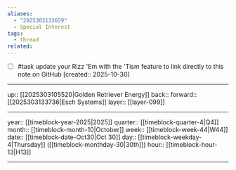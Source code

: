 ```yaml
---
aliases:
  - "2025303133659"
  - Special Interest
tags:
  - thread
related:
---
```


- [ ] #task update your Rizz 'Em with the 'Tism feature to link directly to this note on GitHub  [created:: 2025-10-30]

***

up:: [[2025303105520|Golden Retriever Energy]]
back:: 
forward:: [[2025303133736|Esch Systems]]
layer:: [[layer-099]]

***

year:: [[timeblock-year-2025|2025]]
quarter:: [[timeblock-quarter-4|Q4]]
month:: [[timeblock-month-10|October]]
week:: [[timeblock-week-44|W44]]
date:: [[timeblock-date-Oct30|Oct 30]]
day:: [[timeblock-weekday-4|Thursday]] ([[timeblock-monthday-30|30th]])
hour:: [[timeblock-hour-13|H13]]

***

